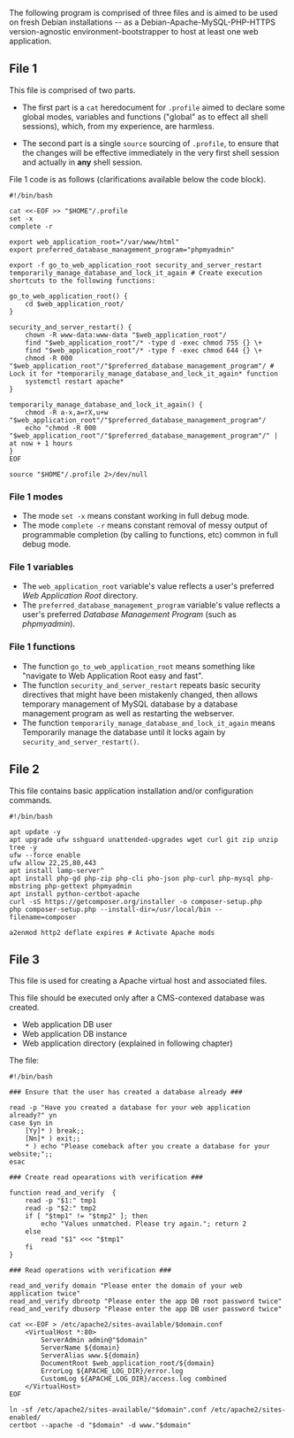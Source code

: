 The following program is comprised of three files and is aimed to be used on fresh Debian installations -- as a Debian-Apache-MySQL-PHP-HTTPS version-agnostic environment-bootstrapper to host at least one web application.

## File 1

This file is comprised of two parts.

* The first part is a `cat` heredocument for `.profile` aimed to declare some global modes, variables and functions ("global" as to effect all shell sessions), which, from my experience, are harmless.

* The second part is a single `source` sourcing of `.profile`, to ensure that the changes will be effective immediately in the very first shell session and actually in **any** shell session.

File 1 code is as follows (clarifications available below the code block).

```shell
#!/bin/bash

cat <<-EOF >> "$HOME"/.profile
set -x
complete -r

export web_application_root="/var/www/html"
export preferred_database_management_program="phpmyadmin"

export -f go_to_web_application_root security_and_server_restart temporarily_manage_database_and_lock_it_again # Create execution shortcuts to the following functions:

go_to_web_application_root() {
	cd $web_application_root/
}

security_and_server_restart() {
	chown -R www-data:www-data "$web_application_root"/
	find "$web_application_root"/* -type d -exec chmod 755 {} \+
	find "$web_application_root"/* -type f -exec chmod 644 {} \+
	chmod -R 000 "$web_application_root"/"$preferred_database_management_program"/ # Lock it for *temporarily_manage_database_and_lock_it_again* function
 	systemctl restart apache*
}

temporarily_manage_database_and_lock_it_again() {
	chmod -R a-x,a=rX,u+w "$web_application_root"/"$preferred_database_management_program"/
	echo "chmod -R 000 "$web_application_root"/"$preferred_database_management_program"/" | at now + 1 hours
}
EOF

source "$HOME"/.profile 2>/dev/null
```

### File 1 modes

* The mode `set -x` means constant working in full debug mode.
* The mode `complete -r` means constant removal of messy output of programmable completion (by calling to functions, etc) common in full debug mode.

### File 1 variables

* The `web_application_root` variable's value reflects a user's preferred *Web Application Root* directory.
* The `preferred_database_management_program` variable's value reflects a user's preferred *Database Management Program* (such as *phpmyadmin*).

### File 1 functions

* The function `go_to_web_application_root` means something like "navigate to Web Application Root easy and fast".
* The function `security_and_server_restart` repeats basic security directives that might have been mistakenly changed, then allows temporary management of MySQL database by a database management program as well as restarting the webserver.
* The function `temporarily_manage_database_and_lock_it_again` means Temporarily manage the database until it locks again by `security_and_server_restart()`.

## File 2

This file contains basic application installation and/or configuration commands.

```shell
#!/bin/bash

apt update -y
apt upgrade ufw sshguard unattended-upgrades wget curl git zip unzip tree -y
ufw --force enable
ufw allow 22,25,80,443
apt install lamp-server^
apt install php-gd php-zip php-cli pho-json php-curl php-mysql php-mbstring php-gettext phpmyadmin
apt install python-certbot-apache
curl -sS https://getcomposer.org/installer -o composer-setup.php
php composer-setup.php --install-dir=/usr/local/bin --filename=composer

a2enmod http2 deflate expires # Activate Apache mods
```

## File 3

This file is used for creating a Apache virtual host and associated files.

This file should be executed only after a CMS-contexed database was created.

* Web application DB user
* Web application DB instance
* Web application directory (explained in following chapter)

The file:

```shell
#!/bin/bash

### Ensure that the user has created a database already ### 

read -p "Have you created a database for your web application already?" yn
case $yn in
    [Yy]* ) break;;
    [Nn]* ) exit;;
    * ) echo "Please comeback after you create a database for your website;";;
esac

### Create read opearations with verification ###

function read_and_verify  {
    read -p "$1:" tmp1
    read -p "$2:" tmp2
    if [ "$tmp1" != "$tmp2" ]; then
        echo "Values unmatched. Please try again."; return 2
    else
        read "$1" <<< "$tmp1"
    fi
}

### Read operations with verification ###

read_and_verify domain "Please enter the domain of your web application twice" 
read_and_verify dbrootp "Please enter the app DB root password twice" 
read_and_verify dbuserp "Please enter the app DB user password twice"

cat <<-EOF > /etc/apache2/sites-available/$domain.conf
    <VirtualHost *:80>
        ServerAdmin admin@"$domain"
        ServerName ${domain}
        ServerAlias www.${domain}
        DocumentRoot $web_application_root/${domain}
        ErrorLog ${APACHE_LOG_DIR}/error.log
        CustomLog ${APACHE_LOG_DIR}/access.log combined
    </VirtualHost>
EOF

ln -sf /etc/apache2/sites-available/"$domain".conf /etc/apache2/sites-enabled/
certbot --apache -d "$domain" -d www."$domain"
```
